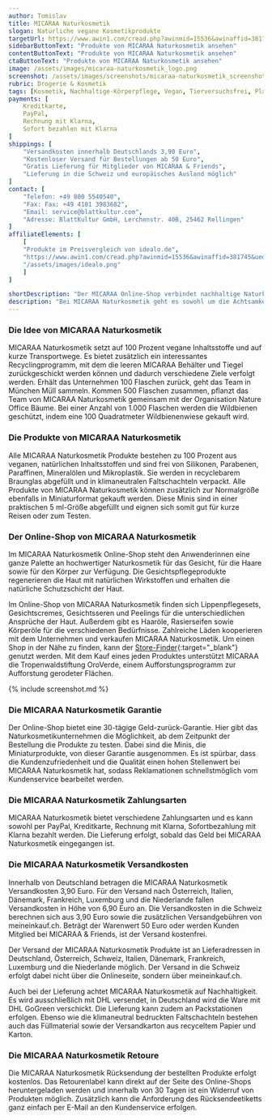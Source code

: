 ```yaml
---
author: Tomislav
title: MICARAA Naturkosmetik
slogan: Natürliche vegane Kosmetikprodukte
targetUrl: https://www.awin1.com/cread.php?awinmid=15536&awinaffid=381745&ued=https%3A%2F%2Fwww.idealo.de%2Fpreisvergleich%2FMainSearchProductCategory.html%3Fq%3Dmicaraa
sidebarButtonText: "Produkte von MICARAA Naturkosmetik ansehen"
contentButtonText: "Produkte von MICARAA Naturkosmetik ansehen"
ctaButtonText: "Produkte von MICARAA Naturkosmetik ansehen"
image: /assets/images/micaraa-naturkosmetik_logo.png
screenshot: /assets/images/screenshots/micaraa-naturkosmetik_screenshot.jpg
rubric: Drogerie & Kosmetik
tags: [Kosmetik, Nachhaltige-Körperpflege, Vegan, Tierversuchsfrei, Plastikfrei, Beauty]
payments: [
    Kreditkarte,
    PayPal,
    Rechnung mit Klarna,
    Sofort bezahlen mit Klarna
]
shippings: [
    "Versandkosten innerhalb Deutschlands 3,90 Euro",
    "Kostenloser Versand für Bestellungen ab 50 Euro",
    "Gratis Lieferung für Mitglieder von MICARAA & Friends",
    "Lieferung in die Schweiz und europäisches Ausland möglich"
]
contact: [
    "Telefon: +49 800 5540540",
    "Fax: Fax: +49 4101 3983682",
    "Email: service@blattkultur.com",
    "Adresse: BlattKultur GmbH, Lerchenstr. 40B, 25462 Rellingen"
]
affiliateElements: [
    [
    "Produkte im Preisvergleich von idealo.de", 
    "https://www.awin1.com/cread.php?awinmid=15536&awinaffid=381745&ued=https%3A%2F%2Fwww.idealo.de%2Fpreisvergleich%2FMainSearchProductCategory.html%3Fq%3Dmicaraa", 
    "/assets/images/idealo.png"
    ]
]

shortDescription: "Der MICARAA Online-Shop verbindet nachhaltige Naturkosmetik mit der Philosophie der Achtsamkeit. Die Unternehmerinnen setzen dabei auf Nachhaltigkeit, Transparenz und bieten Kosmetikprodukte an, die zum Entschleunigen anregt."
description: "Bei MICARAA Naturkosmetik geht es sowohl um die Achtsamkeit für den Körper, den Geist und die Seele als auch um die Achtsamkeit für die Natur und die Umwelt. Dies wird in den Produkten vereint, die grade im stressigen Alltag Ruhemomente und Wohlbefinden in der täglichen Pflegeroutine schaffen."
---
```


### Die Idee von MICARAA Naturkosmetik

MICARAA Naturkosmetik setzt auf 100 Prozent vegane Inhaltsstoffe und auf kurze Transportwege. Es bietet zusätzlich ein interessantes Recyclingprogramm, mit dem die leeren MICARAA Behälter und Tiegel zurückgeschickt werden können und dadurch verschiedene Ziele verfolgt werden. Erhält das Unternehmen 100 Flaschen zurück, geht das Team in München Müll sammeln. Kommen 500 Flaschen zusammen, pflanzt das Team von MICARAA Naturkosmetik gemeinsam mit der Organisation Nature Office Bäume. Bei einer Anzahl von 1.000 Flaschen werden die Wildbienen geschützt, indem eine 100 Quadratmeter Wildbienenwiese gekauft wird.

### Die Produkte von MICARAA Naturkosmetik

Alle MICARAA Naturkosmetik Produkte bestehen zu 100 Prozent aus veganen, natürlichen Inhaltsstoffen und sind frei von Silikonen, Parabenen, Paraffinen, Mineralölen und Mikroplastik. Sie werden in recyclebarem Braunglas abgefüllt und in klimaneutralen Faltschachteln verpackt. Alle Produkte von MICARAA Naturkosmetik können zusätzlich zur Normalgröße ebenfalls in Miniaturformat gekauft werden. Diese Minis sind in einer praktischen 5 ml-Größe abgefüllt und eignen sich somit gut für kurze Reisen oder zum Testen.

### Der Online-Shop von MICARAA Naturkosmetik

Im MICARAA Naturkosmetik Online-Shop steht den Anwenderinnen eine ganze Palette an hochwertiger Naturkosmetik für das Gesicht, für die Haare sowie für den Körper zur Verfügung. Die Gesichtspflegeprodukte regenerieren die Haut mit natürlichen Wirkstoffen und erhalten die natürliche Schutzschicht der Haut.

Im Online-Shop von MICARAA Naturkosmetik finden sich Lippenpflegesets, Gesichtscremes, Gesichtsseren und Peelings für die unterschiedlichen Ansprüche der Haut. Außerdem gibt es Haaröle, Rasierseifen sowie Körperöle für die verschiedenen Bedürfnisse. Zahlreiche Läden kooperieren mit dem Unternehmen und verkaufen MICARAA Naturkosmetik. Um einen Shop in der Nähe zu finden, kann der [Store-Finder](https://micaraa.de/pages/storefinder){:target="_blank"} genutzt werden. Mit dem Kauf eines jeden Produktes unterstützt MICARAA die Tropenwaldstiftung OroVerde, einem Aufforstungsprogramm zur Aufforstung gerodeter Flächen.

{% include screenshot.md %}

### Die MICARAA Naturkosmetik Garantie

Der Online-Shop bietet eine 30-tägige Geld-zurück-Garantie. Hier gibt das Naturkosmetikunternehmen die Möglichkeit, ab dem Zeitpunkt der Bestellung die Produkte zu testen. Dabei sind die Minis, die Miniaturprodukte, von dieser Garantie ausgenommen. Es ist spürbar, dass die Kundenzufriedenheit und die Qualität einen hohen Stellenwert bei MICARAA Naturkosmetik hat, sodass Reklamationen schnellstmöglich vom Kundenservice bearbeitet werden. 

### Die MICARAA Naturkosmetik Zahlungsarten

MICARAA Naturkosmetik bietet verschiedene Zahlungsarten und es kann sowohl per PayPal, Kreditkarte, Rechnung mit Klarna, Sofortbezahlung mit Klarna bezahlt werden. Die Lieferung erfolgt, sobald das Geld bei MICARAA Naturkosmetik eingegangen ist.

### Die MICARAA Naturkosmetik Versandkosten

Innerhalb von Deutschland betragen die MICARAA Naturkosmetik Versandkosten 3,90 Euro. Für den Versand nach Österreich, Italien, Dänemark, Frankreich, Luxemburg und die Niederlande fallen Versandkosten in Höhe von 6,90 Euro an. Die Versandkosten in die Schweiz berechnen sich aus 3,90 Euro sowie die zusätzlichen Versandgebühren von meineinkauf.ch. Beträgt der Warenwert 50 Euro oder werden Kunden Mitglied bei MICARAA & Friends, ist der Versand kostenfrei.

Der Versand der MICARAA Naturkosmetik Produkte ist an Lieferadressen in Deutschland, Österreich, Schweiz, Italien, Dänemark, Frankreich, Luxemburg und die Niederlande möglich. Der Versand in die Schweiz erfolgt dabei nicht über die Onlineseite, sondern über meineinkauf.ch.

Auch bei der Lieferung achtet MICARAA Naturkosmetik auf Nachhaltigkeit. Es wird ausschließlich mit DHL versendet, in Deutschland wird die Ware mit DHL GoGreen verschickt. Die Lieferung kann zudem an Packstationen erfolgen. Ebenso wie die klimaneutral bedruckten Faltschachteln bestehen auch das Füllmaterial sowie der Versandkarton aus recyceltem Papier und Karton.

### Die MICARAA Naturkosmetik Retoure

Die MICARAA Naturkosmetik Rücksendung der bestellten Produkte erfolgt kostenlos. Das Retourenlabel kann direkt auf der Seite des Online-Shops heruntergeladen werden und innerhalb von 30 Tagen ist ein Widerruf von Produkten möglich. Zusätzlich kann die Anforderung des Rücksendeetiketts ganz einfach per E-Mail an den Kundenservice erfolgen.